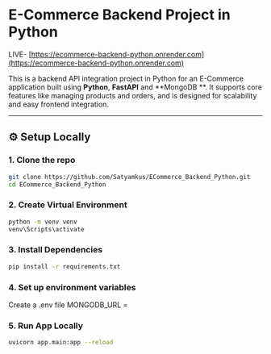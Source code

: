 #  E-Commerce Backend Project in Python

LIVE- [https://ecommerce-backend-python.onrender.com](https://ecommerce-backend-python.onrender.com)

This is a backend API integration project in Python for an E-Commerce application built using **Python**, **FastAPI** and **MongoDB **. It supports core features like managing products and orders, and is designed for scalability and easy frontend integration.

---

## ⚙️ Setup Locally

### 1. Clone the repo

```bash
git clone https://github.com/Satyamkus/ECommerce_Backend_Python.git
cd ECommerce_Backend_Python

```
### 2. Create Virtual Environment
```bash 
python -m venv venv
venv\Scripts\activate
```
### 3. Install Dependencies
```bash
pip install -r requirements.txt
```

### 4. Set up environment variables

Create a .env file
MONGODB_URL = 

### 5. Run App Locally
```bash
uvicorn app.main:app --reload


